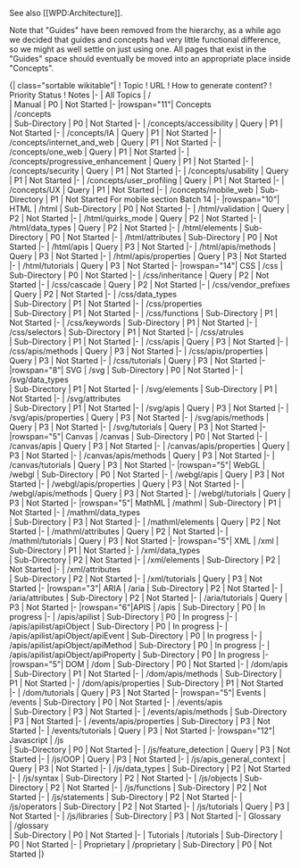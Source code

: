 See also [[WPD:Architecture]].

Note that "Guides" have been removed from the hierarchy, as a while ago we decided that guides and concepts had very little functional difference, so we might as well settle on just using one. All pages that exist in the "Guides" space should eventually be moved into an appropriate place inside "Concepts".

{| class="sortable wikitable"|
! Topic
! URL
! How to generate content? 
! Priority Status
! Notes
|-
| All Topics
| /  
| Manual 
| P0
| Not Started 
|-
|rowspan="11"| Concepts  
| /concepts  
| Sub-Directory
| P0
| Not Started 
|-
| /concepts/accessibility
| Query 
| P1
| Not Started 
|-
| /concepts/IA
| Query 
| P1
| Not Started 
|-
| /concepts/internet_and_web
| Query 
| P1
| Not Started 
|-
| /concepts/one_web
| Query 
| P1
| Not Started 
|-
| /concepts/progressive_enhancement
| Query 
| P1
| Not Started 
|-
| /concepts/security
| Query 
| P1
| Not Started 
|-
| /concepts/usability
| Query 
| P1
| Not Started 
|-
| /concepts/user_profiling
| Query 
| P1
| Not Started 
|-
| /concepts/UX
| Query 
| P1
| Not Started 
|-
| /concepts/mobile_web 
| Sub-Directory
| P1
| Not Started For mobile section Batch 14
|-
|rowspan="10"| HTML
| /html
| Sub-Directory
| P0
| Not Started 
|-
| /html/validation
| Query
| P2
| Not Started 
|-
| /html/quirks_mode
| Query
| P2
| Not Started 
|-
| /html/data_types
| Query
| P2
| Not Started 
|-
| /html/elements
| Sub-Directory
| P0
| Not Started 
|-
| /html/attributes 
| Sub-Directory
| P0
| Not Started 
|-
| /html/apis
| Query
| P3
| Not Started 
|-
| /html/apis/methods
| Query
| P3
| Not Started 
|-
| /html/apis/properties
| Query
| P3
| Not Started 
|-
| /html/tutorials
| Query
| P3
| Not Started 
|-
|rowspan="14"| CSS 
| /css 
| Sub-Directory
| P0
| Not Started 
|-
| /css/inheritance
| Query
| P2
| Not Started 
|-
| /css/cascade
| Query
| P2
| Not Started 
|-
| /css/vendor_prefixes
| Query
| P2
| Not Started 
|-
| /css/data_types  
| Sub-Directory
| P1
| Not Started 
|-
| /css/properties  
| Sub-Directory
| P1
| Not Started 
|-
| /css/functions
| Sub-Directory
| P1
| Not Started 
|-
| /css/keywords 
| Sub-Directory
| P1
| Not Started 
|-
| /css/selectors
| Sub-Directory
| P1
| Not Started 
|-
| /css/atrules  
| Sub-Directory
| P1
| Not Started 
|-
| /css/apis
| Query
| P3
| Not Started 
|-
| /css/apis/methods
| Query
| P3
| Not Started 
|-
| /css/apis/properties
| Query
| P3
| Not Started 
|-
| /css/tutorials
| Query
| P3
| Not Started 
|-
|rowspan="8"| SVG
| /svg 
| Sub-Directory
| P0
| Not Started 
|-
| /svg/data_types  
| Sub-Directory
| P1
| Not Started 
|-
| /svg/elements 
| Sub-Directory
| P1
| Not Started 
|-
| /svg/attributes  
| Sub-Directory
| P1
| Not Started 
|-
| /svg/apis
| Query
| P3
| Not Started 
|-
| /svg/apis/properties
| Query
| P3
| Not Started 
|-
| /svg/apis/methods
| Query
| P3
| Not Started 
|-
| /svg/tutorials
| Query
| P3
| Not Started 
|-
|rowspan="5"| Canvas
| /canvas 
| Sub-Directory
| P0
| Not Started 
|-
| /canvas/apis
| Query
| P3
| Not Started 
|-
| /canvas/apis/properties
| Query
| P3
| Not Started 
|-
| /canvas/apis/methods
| Query
| P3
| Not Started 
|-
| /canvas/tutorials
| Query
| P3
| Not Started 
|-
|rowspan="5"| WebGL
| /webgl 
| Sub-Directory
| P0
| Not Started 
|-
| /webgl/apis
| Query
| P3
| Not Started 
|-
| /webgl/apis/properties
| Query
| P3
| Not Started 
|-
| /webgl/apis/methods
| Query
| P3
| Not Started 
|-
| /webgl/tutorials
| Query
| P3
| Not Started 
|-
|rowspan="5"| MathML
| /mathml 
| Sub-Directory
| P1
| Not Started 
|-
| /mathml/data_types  
| Sub-Directory
| P3
| Not Started 
|-
| /mathml/elements
| Query
| P2
| Not Started 
|-
| /mathml/attributes
| Query
| P2
| Not Started 
|-
| /mathml/tutorials
| Query
| P3
| Not Started 
|-
|rowspan="5"| XML
| /xml 
| Sub-Directory
| P1
| Not Started 
|-
| /xml/data_types  
| Sub-Directory
| P2
| Not Started 
|-
| /xml/elements 
| Sub-Directory
| P2
| Not Started 
|-
| /xml/attributes  
| Sub-Directory
| P2
| Not Started 
|-
| /xml/tutorials
| Query
| P3
| Not Started 
|-
|rowspan="3"| ARIA
| /aria
| Sub-Directory
| P2
| Not Started 
|-
| /aria/attributes 
| Sub-Directory
| P2
| Not Started 
|-
| /aria/tutorials
| Query
| P3
| Not Started 
|-
|rowspan="6"|APIS
| /apis
| Sub-Directory
| P0
| In progress 
|-
| /apis/apilist
| Sub-Directory
| P0
| In progress 
|-
| /apis/apilist/apiObject
| Sub-Directory
| P0
| In progress 
|-
| /apis/apilist/apiObject/apiEvent
| Sub-Directory
| P0
| In progress 
|-
| /apis/apilist/apiObject/apiMethod
| Sub-Directory
| P0
| In progress 
|-
| /apis/apilist/apiObject/apiProperty
| Sub-Directory
| P0
| In progress 
|-
|rowspan="5"| DOM 
| /dom 
| Sub-Directory
| P0
| Not Started 
|-
| /dom/apis  
| Sub-Directory
| P1
| Not Started 
|-
| /dom/apis/methods
| Sub-Directory
| P1
| Not Started 
|-
| /dom/apis/properties
| Sub-Directory
| P1
| Not Started 
|-
| /dom/tutorials
| Query
| P3
| Not Started 
|-
|rowspan="5"| Events 
| /events 
| Sub-Directory
| P0
| Not Started 
|-
| /events/apis  
| Sub-Directory
| P3
| Not Started 
|-
| /events/apis/methods
| Sub-Directory
| P3
| Not Started 
|-
| /events/apis/properties
| Sub-Directory
| P3
| Not Started 
|-
| /events/tutorials
| Query
| P3
| Not Started 
|-
|rowspan="12"| Javascript 
| /js  
| Sub-Directory
| P0
| Not Started 
|-
| /js/feature_detection
| Query
| P3
| Not Started 
|-
| /js/OOP
| Query
| P3
| Not Started 
|-
| /js/apis_general_context
| Query
| P3
| Not Started 
|-
| /js/data_types
| Sub-Directory
| P2
| Not Started 
|-
| /js/syntax 
| Sub-Directory
| P2
| Not Started 
|-
| /js/objects
| Sub-Directory
| P2
| Not Started 
|-
| /js/functions 
| Sub-Directory
| P2
| Not Started 
|-
| /js/statements
| Sub-Directory
| P2
| Not Started 
|-
| /js/operators 
| Sub-Directory
| P2
| Not Started 
|-
| /js/tutorials
| Query
| P3
| Not Started 
|-
| /js/libraries 
| Sub-Directory
| P3
| Not Started 
|-
| Glossary  
| /glossary  
| Sub-Directory
| P0
| Not Started 
|-
| Tutorials 
| /tutorials 
| Sub-Directory
| P0
| Not Started 
|-
| Proprietary 
| /proprietary 
| Sub-Directory
| P0
| Not Started 
|}
